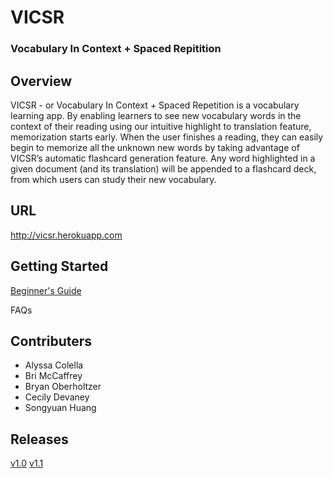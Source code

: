 # VICSR
### Vocabulary In Context + Spaced Repitition

## Overview
VICSR - or Vocabulary In Context + Spaced Repetition is a vocabulary learning app. By enabling learners to see new vocabulary words in the context of their reading using our intuitive highlight to translation feature, memorization starts early. When the user finishes a reading, they can easily begin to memorize all the unknown new words by taking advantage  of VICSR’s automatic flashcard generation feature. Any word highlighted in a given document (and its translation) will be appended to a flashcard deck, from which users can study their new vocabulary. 

## URL

http://vicsr.herokuapp.com

## Getting Started

[Beginner's Guide](frontend/documentation/Getting_Started.md)

FAQs

## Contributers
* Alyssa Colella
* Bri McCaffrey
* Bryan Oberholtzer
* Cecily Devaney
* Songyuan Huang

## Releases
[v1.0](https://github.com/Capstone-Projects-2022-Spring/project-vicsr/releases/tag/v1.0)
[v1.1](https://github.com/Capstone-Projects-2022-Spring/project-vicsr/releases/tag/v1.1)
